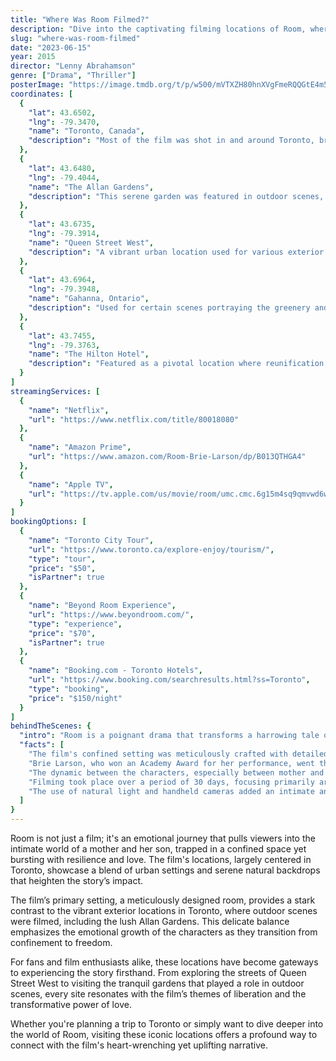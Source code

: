 ```yaml
---
title: "Where Was Room Filmed?"
description: "Dive into the captivating filming locations of Room, where the powerful story of resilience and love unfolds in stunning settings."
slug: "where-was-room-filmed"
date: "2023-06-15"
year: 2015
director: "Lenny Abrahamson"
genre: ["Drama", "Thriller"]
posterImage: "https://image.tmdb.org/t/p/w500/mVTXZH80hnXVgFmeRQQGtE4m5Z.jpg"
coordinates: [
  { 
    "lat": 43.6502, 
    "lng": -79.3470, 
    "name": "Toronto, Canada", 
    "description": "Most of the film was shot in and around Toronto, bringing the story's emotional depth to life in urban settings."
  },
  { 
    "lat": 43.6480, 
    "lng": -79.4044, 
    "name": "The Allan Gardens", 
    "description": "This serene garden was featured in outdoor scenes, contrasting with the film's confined worlds."
  },
  { 
    "lat": 43.6735, 
    "lng": -79.3914, 
    "name": "Queen Street West", 
    "description": "A vibrant urban location used for various exterior shots that depict the bustling life outside of 'Room.'"
  },
  { 
    "lat": 43.6964, 
    "lng": -79.3948, 
    "name": "Gahanna, Ontario", 
    "description": "Used for certain scenes portraying the greenery and freedom celebrated by the characters as they venture out."
  },
  { 
    "lat": 43.7455, 
    "lng": -79.3763, 
    "name": "The Hilton Hotel", 
    "description": "Featured as a pivotal location where reunification scenes occur, marking an emotional turning point in the film."
  }
]
streamingServices: [
  {
    "name": "Netflix",
    "url": "https://www.netflix.com/title/80018080"
  },
  {
    "name": "Amazon Prime",
    "url": "https://www.amazon.com/Room-Brie-Larson/dp/B013QTHGA4"
  },
  {
    "name": "Apple TV",
    "url": "https://tv.apple.com/us/movie/room/umc.cmc.6g15m4sq9qmvwd6wtr4y6y8r6"
  }
]
bookingOptions: [
  {
    "name": "Toronto City Tour",
    "url": "https://www.toronto.ca/explore-enjoy/tourism/",
    "type": "tour",
    "price": "$50",
    "isPartner": true
  },
  {
    "name": "Beyond Room Experience",
    "url": "https://www.beyondroom.com/",
    "type": "experience",
    "price": "$70",
    "isPartner": true
  },
  {
    "name": "Booking.com - Toronto Hotels",
    "url": "https://www.booking.com/searchresults.html?ss=Toronto",
    "type": "booking",
    "price": "$150/night"
  }
]
behindTheScenes: {
  "intro": "Room is a poignant drama that transforms a harrowing tale of captivity into one of resilience and liberation. Its unique filming locations played a significant role in enhancing the storytelling, creating an atmosphere that is both claustrophobic and expansive.",
  "facts": [
    "The film's confined setting was meticulously crafted with detailed sets to contrast the vastness of the outside world.",
    "Brie Larson, who won an Academy Award for her performance, went through intense emotional preparation to depict her character authentically.",
    "The dynamic between the characters, especially between mother and son, was heavily influenced by their interactions in the real world during filming.",
    "Filming took place over a period of 30 days, focusing primarily around Toronto to capture its vibrant yet serene beauty.",
    "The use of natural light and handheld cameras added an intimate and immersive quality to the film's visual storytelling."
  ]
}
---
```


<RoomFilmingGuide />

Room is not just a film; it's an emotional journey that pulls viewers into the intimate world of a mother and her son, trapped in a confined space yet bursting with resilience and love. The film's locations, largely centered in Toronto, showcase a blend of urban settings and serene natural backdrops that heighten the story’s impact.

The film’s primary setting, a meticulously designed room, provides a stark contrast to the vibrant exterior locations in Toronto, where outdoor scenes were filmed, including the lush Allan Gardens. This delicate balance emphasizes the emotional growth of the characters as they transition from confinement to freedom.

For fans and film enthusiasts alike, these locations have become gateways to experiencing the story firsthand. From exploring the streets of Queen Street West to visiting the tranquil gardens that played a role in outdoor scenes, every site resonates with the film’s themes of liberation and the transformative power of love.

Whether you're planning a trip to Toronto or simply want to dive deeper into the world of Room, visiting these iconic locations offers a profound way to connect with the film's heart-wrenching yet uplifting narrative.
